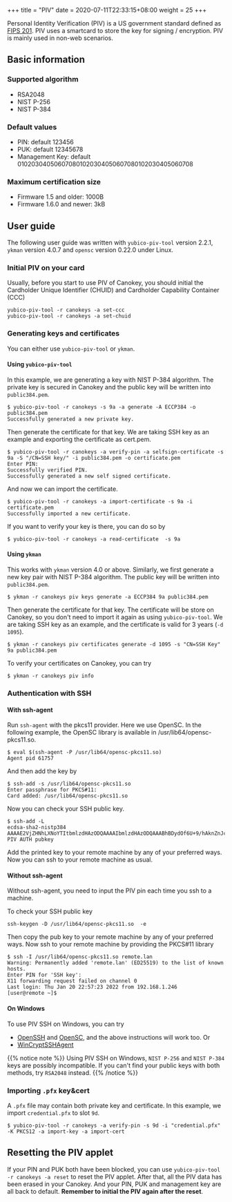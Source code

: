 +++
title = "PIV"
date =  2020-07-11T22:33:15+08:00
weight = 25
+++

Personal Identity Verification (PIV) is a US government standard defined as [FIPS 201](https://nvlpubs.nist.gov/nistpubs/FIPS/NIST.FIPS.201-2.pdf). PIV uses a smartcard to store the key for signing / encryption. PIV is mainly used in non-web scenarios.

## Basic information
### Supported algorithm

* RSA2048
* NIST P-256
* NIST P-384

### Default values

* PIN: default 123456
* PUK: default 12345678
* Management Key: default 010203040506070801020304050607080102030405060708

### Maximum certification size

* Firmware 1.5 and older: 1000B
* Firmware 1.6.0 and newer: 3kB

## User guide

The following user guide was written with `yubico-piv-tool` version 2.2.1, `ykman` version 4.0.7 and `opensc` version 0.22.0 under Linux.

### Initial PIV on your card

Usually, before you start to use PIV of Canokey, you should initial the Cardholder Unique Identifier (CHUID) and Cardholder Capability Container (CCC)

```
yubico-piv-tool -r canokeys -a set-ccc
yubico-piv-tool -r canokeys -a set-chuid
```

### Generating keys and certificates

You can either use `yubico-piv-tool` or `ykman`.

#### Using `yubico-piv-tool`

In this example, we are generating a key with NIST P-384 algorithm. The private key is secured in Canokey and the public key will be written into `public384.pem`. 

```
$ yubico-piv-tool -r canokeys -s 9a -a generate -A ECCP384 -o public384.pem
Successfully generated a new private key.
```

Then generate the certificate for that key. We are taking SSH key as an example and exporting the certificate as cert.pem.

```
$ yubico-piv-tool -r canokeys -a verify-pin -a selfsign-certificate -s 9a -S "/CN=SSH key/" -i public384.pem -o certificate.pem
Enter PIN: 
Successfully verified PIN.
Successfully generated a new self signed certificate.
```

And now we can import the certificate.

```
$ yubico-piv-tool -r canokeys -a import-certificate -s 9a -i certificate.pem
Successfully imported a new certificate.
```

If you want to verify your key is there, you can do so by

```
$ yubico-piv-tool -r canokeys -a read-certificate  -s 9a
```

#### Using `ykman`

This works with `ykman` version 4.0 or above. Similarly, we first generate a new key pair with NIST P-384 algorithm. The public key will be written into `public384.pem`.

```
$ ykman -r canokeys piv keys generate -a ECCP384 9a public384.pem
```

Then generate the certificate for that key. The certificate will be store on Canokey, so you don't need to import it again as using `yubico-piv-tool`. We are taking SSH key as an example, and the certificate is valid for 3 years (`-d 1095`).

```
$ ykman -r canokeys piv certificates generate -d 1095 -s "CN=SSH Key" 9a public384.pem
```

To verify your certificates on Canokey, you can try

```
$ ykman -r canokeys piv info
```

### Authentication with SSH

#### With ssh-agent

Run `ssh-agent` with the pkcs11 provider. Here we use OpenSC. In the following example, the OpenSC library is available in /usr/lib64/opensc-pkcs11.so.

```
$ eval $(ssh-agent -P /usr/lib64/opensc-pkcs11.so)
Agent pid 61757
```

And then add the key by

```
$ ssh-add -s /usr/lib64/opensc-pkcs11.so
Enter passphrase for PKCS#11: 
Card added: /usr/lib64/opensc-pkcs11.so
```

Now you can check your SSH public key.

```
$ ssh-add -L
ecdsa-sha2-nistp384 AAAAE2VjZHNhLXNoYTItbmlzdHAzODQAAAAIbmlzdHAzODQAAABhBDydOf6U+9/hAknZnJckyFwoinXKVEjTZkVV7bKNDZs4XsaHUoQix3z3+LsVn9WsLKeAKtigv2GS/removed/Snip12345678901234567890123456789012/SnipSnip== PIV AUTH pubkey
```

Add the printed key to your remote machine by any of your preferred ways. Now you can ssh to your remote machine as usual.

#### Without ssh-agent

Without ssh-agent, you need to input the PIV pin each time you ssh to a machine.

To check your SSH public key

```
ssh-keygen -D /usr/lib64/opensc-pkcs11.so  -e
```

Then copy the pub key to your remote machine by any of your preferred ways. Now ssh to your remote machine by providing the PKCS#11 library

```
$ ssh -I /usr/lib64/opensc-pkcs11.so remote.lan
Warning: Permanently added 'remote.lan' (ED25519) to the list of known hosts.
Enter PIN for 'SSH key': 
X11 forwarding request failed on channel 0
Last login: Thu Jan 20 22:57:23 2022 from 192.168.1.246
[user@remote ~]$ 
```

#### On Windows

To use PIV SSH on Windows, you can try

- [OpenSSH](https://github.com/PowerShell/Win32-OpenSSH) and [OpenSC](https://github.com/OpenSC/OpenSC), and the above instructions will work too. Or
- [WinCryptSSHAgent](https://github.com/buptczq/WinCryptSSHAgent)

{{% notice note %}}
Using PIV SSH on Windows, `NIST P-256` and `NIST P-384` keys are possibly incompatible. If you can't find your public keys with both methods, try `RSA2048` instead. 
{{% /notice %}}

### Importing `.pfx` key&cert

A `.pfx` file may contain both private key and certificate. In this example, we import `credential.pfx` to slot `9d`.

```
$ yubico-piv-tool -r canokeys -a verify-pin -s 9d -i "credential.pfx" -K PKCS12 -a import-key -a import-cert
```

## Resetting the PIV applet

If your PIN and PUK both have been blocked, you can use `yubico-piv-tool -r canokeys -a reset` to reset the PIV applet. After that, all the PIV data has been erased in your Canokey. And your PIN, PUK and management key are all back to default. **Remember to initial the PIV again after the reset**.

